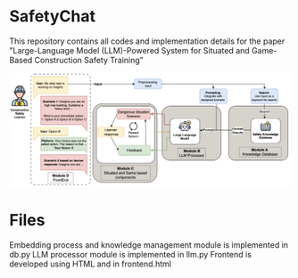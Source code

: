 # SafetyChat
This repository contains all codes and implementation details for the paper "Large-Language Model (LLM)-Powered System for Situated and Game-Based Construction Safety Training"


![Overall workflow of SafetyChat](https://github.com/h-naderi/SafetyChat/blob/main/SafetyChat.png)

# Files
Embedding process and knowledge management module is implemented in db.py
LLM processor module is implemented in llm.py
Frontend is developed using HTML and in frontend.html
